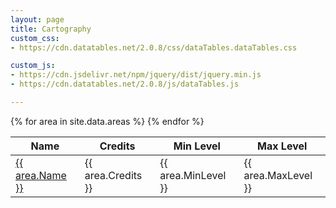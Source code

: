 ```yaml
---
layout: page
title: Cartography
custom_css:
- https://cdn.datatables.net/2.0.8/css/dataTables.dataTables.css

custom_js:
- https://cdn.jsdelivr.net/npm/jquery/dist/jquery.min.js
- https://cdn.datatables.net/2.0.8/js/dataTables.js

---
```


<script>
	$(document).ready( function () {
		$('#areas').DataTable({
			paging: false
		});
	});
</script> 

<table id="areas" class="display">
    <thead>
        <tr>
            <th>Name</th>
            <th>Credits</th>
            <th>Min Level</th>
            <th>Max Level</th>
        </tr>
    </thead>
    <tbody>
		{% for area in site.data.areas %}
			<tr>
				<td><a href="/maps/png/{{ area.Name }}.png">{{ area.Name }}</a></td>
				<td>{{ area.Credits }}</td>
				<td>{{ area.MinLevel }}</td>
				<td>{{ area.MaxLevel }}</td>
			</tr>
		{% endfor %}
    </tbody>
</table>